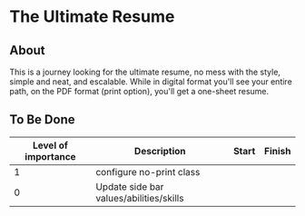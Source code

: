 # The Ultimate Resume

## About

This is a journey looking for the ultimate resume, no mess with the style, simple and neat, and escalable. While in digital format you'll see your entire path, on the PDF format (print option), you'll get a one-sheet resume.

## To Be Done

| Level of importance | Description                             |Start |Finish|
| ------------------- | --------------------------------------- | ---- | ---- |
|1 										|	configure no-print class								|			 |			|
|0 										|	Update side bar values/abilities/skills	|			 |			|
